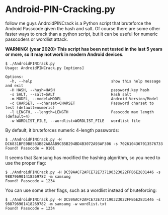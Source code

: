 # Android-PIN-Cracking.py
follow me guys
AndroidPINCrack is a Python script that bruteforce the Android Passcode given the hash and salt.
Of course there are some other faster ways to crack than a python script, but it can be useful for numeric passcoders or wordlist attack.

**WARNING! (year 2020): This script has been not tested in the last 5 years or more, so it may not work in modern Android devices.**

```
$ ./AndroidPINCrack.py 
Usage: AndroidPINCrack.py [options]

Options:
  -h, --help                                   show this help message and exit
  -H HASH, --hash=HASH                         password.key hash
  -s SALT, --salt=SALT                         Hash salt
  -m MODEL, --model=MODEL                      Android Version/Model
  -c CHARSET, --charset=CHARSET                Password charset to test (default=numeric)
  -l LENGTH, --length=LENGTH                   Passcode max length (default=4)
  -w WORDLIST_FILE, --wordlist=WORDLIST_FILE   wordlist file
```

By default, it bruteforces numeric 4-length passwords:

```
$ ./AndroidPINCrack.py -H DC6831BFE0B8563B82A8AAB9CB5B294BD4B3072A93AF306 -s 7026104367013576733
Found! Passcode = 0101
```

It seems that Samsung has modified the hashing algorithm, so you need to use the proper flag:

```
$ ./AndroidPINCrack.py -H DC59AACF2AFCE72E737190323022FFB6E2831446 -s 988796901418269782 -m samsung
Found! Passcode = 1234
```

You can use some other flags, such as a wordlist instead of bruteforcing:

```
$ ./AndroidPINCrack.py -H DC59AACF2AFCE72E737190323022FFB6E2831446 -s 988796901418269782 -m samsung -w wordlist.txt
Found! Passcode = 1234
```
